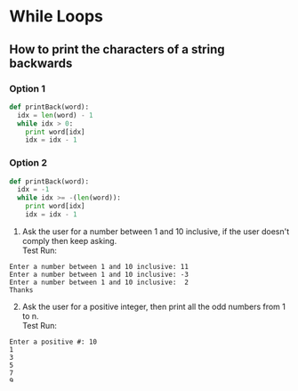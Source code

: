 # While Loops

## How to print the characters of a string backwards
### Option 1
```python
def printBack(word):
  idx = len(word) - 1
  while idx > 0:
    print word[idx]
    idx = idx - 1
```
### Option 2
```python
def printBack(word):
  idx = -1
  while idx >= -(len(word)):
    print word[idx]
    idx = idx - 1
```


1. Ask the user for a number between 1 and 10 inclusive, if the user doesn't comply then keep asking. <br>
Test Run:
```
Enter a number between 1 and 10 inclusive: 11
Enter a number between 1 and 10 inclusive: -3
Enter a number between 1 and 10 inclusive:  2
Thanks
```
2. Ask the user for a positive integer, then print all the odd numbers from 1 to n. <br>
Test Run:
```
Enter a positive #: 10
1
3
5
7
9
DONE
```
3. Ask the user for two positive integers, and print all the odd integers from a to b. <br>
Test Run #1:
```   
Enter a positive integer: 2
Enter another: 15
3
5
7
9
11
13
```
Test Run #2:
```   
Enter a positive integer: 9
Enter another: 1
1
3
5
7
```

4. Read in a positive integer, n and then print all the positive divisors of n. <br>
Test Run #1:
```
Enter a positive integer: 1
1
```
Test Run #2:
```
Enter a positive integer: 5
1
5
```
Test Run #3:
```
Enter a positive integer: 24
1
2
3
4
6
8
12
24
```

5. Write a function that receives a number and returns true or false whether a number is a prime number. You should only be inputting numbers greater than 1
```python
isPrime(0) #returns the message "invalid input. please enter a number greater than 1: "
isPrime(1) #returns the message "invalid input. please enter a number greater than 1: "
isPrime(2) #returns True
isPrime(5) #returns True
isPrime(8) #returns False
```
6. Write a function that receives a string and returns the string with alternating cases.
```python
wackyCase("") #returns ""
wackyCase("!3 blah") #returns "!3 BlAh"
wackyCase("hello") #returns "hElLo"
wackyCase("pikachu") #returns "pIkAcHu"
```

